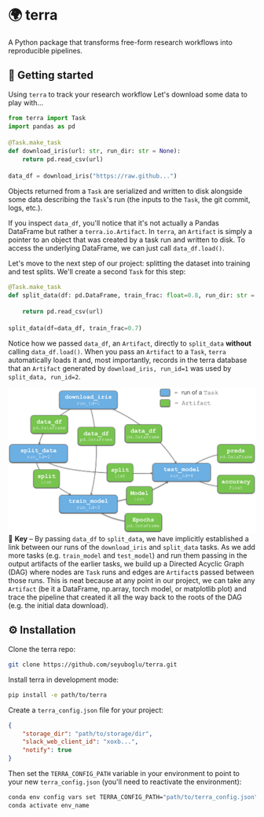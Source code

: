 # 🌍 terra
A Python package that transforms free-form research workflows into reproducible pipelines. 

## 🚀 Getting started
Using `terra` to track your research workflow  Let's download some data to play with...
```python
from terra import Task
import pandas as pd 

@Task.make_task
def download_iris(url: str, run_dir: str = None):
    return pd.read_csv(url)

data_df = download_iris("https://raw.github...")
```
Objects returned from a `Task` are serialized and written to disk alongside some data describing the `Task`'s run (the inputs to the `Task`, the git commit, logs, etc.).   

If you inspect `data_df`, you'll notice that it's not actually a Pandas DataFrame but rather a `terra.io.Artifact`. In `terra`, an `Artifact` is simply a pointer to an object that was created by a task run and written to disk. To access the underlying DataFrame, we can just call `data_df.load()`. 

Let's move to the next step of our project: splitting the dataset into training and test splits. We'll create a second `Task` for this step: 
```python
@Task.make_task
def split_data(df: pd.DataFrame, train_frac: float=0.8, run_dir: str = None):
    
    return pd.read_csv(url) 

split_data(df=data_df, train_frac=0.7)
```
Notice how we passed `data_df`, an `Artifact`, directly to `split_data` __without__ calling `data_df.load()`. When you pass an `Artifact` to a `Task`, `terra` automatically loads it and, most importantly, records in the terra database that an `Artifact` generated by `download_iris, run_id=1` was used by `split_data, run_id=2`. 

![dag](./docs/figures/dag_figure.png)
🔑 __Key__ –  By passing `data_df` to `split_data`, we have implicitly established a link between our runs of the `download_iris` and `split_data` tasks. As we add more tasks (e.g. `train_model` and `test_model`) and run them passing in the output artifacts of the earlier tasks, we build up a Directed Acyclic Graph (DAG) where nodes are `Task` runs and edges are `Artifact`s passed between those runs. This is neat because at any point in our project, we can take any `Artifact` (be it a DataFrame, np.array, torch model, or matplotlib plot) and trace the pipeline that created it all the way back to the roots of the DAG (e.g. the initial data download). 





## ⚙️ Installation
Clone the terra repo:
```bash
git clone https://github.com/seyuboglu/terra.git
```

Install terra in development mode:
```bash
pip install -e path/to/terra
```

Create a `terra_config.json` file for your project:
```json
{
    "storage_dir": "path/to/storage/dir",
    "slack_web_client_id": "xoxb...",
    "notify": true
}
```

Then set the `TERRA_CONFIG_PATH` variable in your environment to point to your new `terra_config.json` (you'll need to reactivate the environment): 
```bash
conda env config vars set TERRA_CONFIG_PATH="path/to/terra_config.json"
conda activate env_name
```
